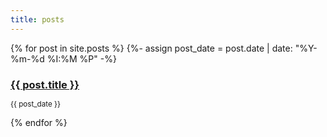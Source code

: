 ```yaml
---
title: posts
---
```


{% for post in site.posts %}
  {%- assign post_date = post.date | date: "%Y-%m-%d %I:%M %P" -%}
  <h3 style="margin-bottom: 0px;"><a href=".{{ post.url }}">{{ post.title }}</a></h3>
  <p><small>{{ post_date }}</small></p>
{% endfor %}
